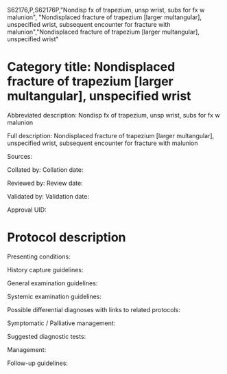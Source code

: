 S62176,P,S62176P,"Nondisp fx of trapezium, unsp wrist, subs for fx w malunion", "Nondisplaced fracture of trapezium [larger multangular], unspecified wrist, subsequent encounter for fracture with malunion","Nondisplaced fracture of trapezium [larger multangular], unspecified wrist"
# Category title: Nondisplaced fracture of trapezium [larger multangular], unspecified wrist

Abbreviated description: Nondisp fx of trapezium, unsp wrist, subs for fx w malunion

Full description: Nondisplaced fracture of trapezium [larger multangular], unspecified wrist, subsequent encounter for fracture with malunion

Sources:

Collated by:
Collation date:

Reviewed by:
Review date:

Validated by:
Validation date:

Approval UID:

# Protocol description

Presenting conditions:

History capture guidelines:

General examination guidelines:

Systemic examination guidelines:

Possible differential diagnoses with links to related protocols:

Symptomatic / Palliative management:

Suggested diagnostic tests:

Management:

Follow-up guidelines:
